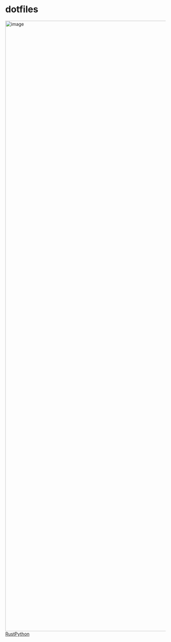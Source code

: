 # dotfiles

<img width="1920" alt="image" src="https://user-images.githubusercontent.com/12004412/173558222-6ba6f591-0aca-492d-a6ad-5b911de2c112.png">[RustPython](https://github.com/RustPython/RustPython)
